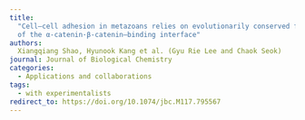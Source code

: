 ```yaml
---
title:
  "Cell–cell adhesion in metazoans relies on evolutionarily conserved features
  of the α-catenin·β-catenin–binding interface"
authors:
  Xiangqiang Shao, Hyunook Kang et al. (Gyu Rie Lee and Chaok Seok)
journal: Journal of Biological Chemistry
categories:
  - Applications and collaborations
tags:
  - with experimentalists
redirect_to: https://doi.org/10.1074/jbc.M117.795567
---
```

